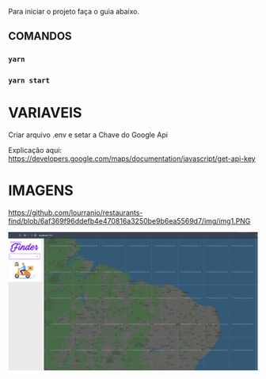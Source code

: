 Para iniciar o projeto faça o guia abaixo.

## COMANDOS

### `yarn `
### `yarn start`

# VARIAVEIS

Criar arquivo .env e setar a Chave do Google Api

Explicação aqui: https://developers.google.com/maps/documentation/javascript/get-api-key

# IMAGENS
https://github.com/lourranio/restaurants-find/blob/6af369f96ddefb4e470816a3250be9b6ea5569d7/img/img1.PNG



![image info](./img/img1.PNG)

